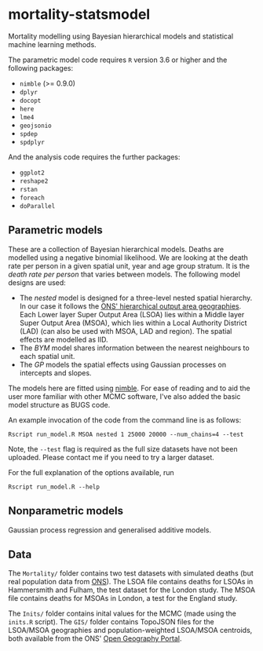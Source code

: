 # mortality-statsmodel
Mortality modelling using Bayesian hierarchical models and statistical machine learning methods.

The parametric model code requires `R` version 3.6 or higher and the following packages:
- `nimble` (>= 0.9.0)
- `dplyr`
- `docopt`
- `here`
- `lme4`
- `geojsonio`
- `spdep`
- `spdplyr`

And the analysis code requires the further packages:
- `ggplot2`
- `reshape2`
- `rstan`
- `foreach`
- `doParallel`


## Parametric models
These are a collection of Bayesian hierarchical models. Deaths are modelled using a negative binomial likelihood. We are looking at the death rate per person in a given spatial unit, year and age group stratum. It is the _death rate per person_ that varies between models. The following model designs are used:
* The *nested* model is designed for a three-level nested spatial hierarchy. In our case it follows the [ONS' hierarchical output area geographies](https://www.ons.gov.uk/methodology/geography/ukgeographies/censusgeography). Each Lower layer Super Output Area (LSOA) lies within a Middle layer Super Output Area (MSOA), which lies within a Local Authority District (LAD) (can also be used with MSOA, LAD and region). The spatial effects are modelled as IID.
* The *BYM* model shares information between the nearest neighbours to each spatial unit.
* The *GP* models the spatial effects using Gaussian processes on intercepts and slopes.

The models here are fitted using [nimble](https://r-nimble.org). For ease of reading and to aid the user more familiar with other MCMC software, I've also added the basic model structure as BUGS code.

An example invocation of the code from the command line is as follows:
```
Rscript run_model.R MSOA nested 1 25000 20000 --num_chains=4 --test
```
Note, the `--test` flag is required as the full size datasets have not been uploaded. Please contact me if you need to try a larger dataset.

For the full explanation of the options available, run
```
Rscript run_model.R --help
```

## Nonparametric models
Gaussian process regression and generalised additive models.

## Data
The `Mortality/` folder contains two test datasets with simulated deaths (but real population data from [ONS](https://www.ons.gov.uk/peoplepopulationandcommunity/populationandmigration/populationestimates/datasets/lowersuperoutputareamidyearpopulationestimates)). The LSOA file contains deaths for LSOAs in Hammersmith and Fulham, the test dataset for the London study. The MSOA file contains deaths for MSOAs in London, a test for the England study.

The `Inits/` folder contains inital values for the MCMC (made using the `inits.R` script). The `GIS/` folder contains TopoJSON files for the LSOA/MSOA geographies and population-weighted LSOA/MSOA centroids, both available from the ONS' [Open Geography Portal](https://geoportal.statistics.gov.uk).
